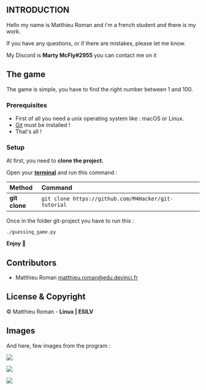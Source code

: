 ## INTRODUCTION 

Hello my name is Matthieu Roman and i'm a french student and there is my work. 

If you have any questions, or if there are mistakes, please let me know.

My Discord is **Marty McFly#2955** you can contact me on it

## The game 

The game is simple, you have to find the right number between 1 and 100.

### Prerequisites

- First of all you need a unix operating system like : macOS or Linux.
- [Git](https://doc.ubuntu-fr.org/git) must be installed ! 
- That's all ! 

### Setup 

At first, you need to __clone the project.__

Open your [**terminal**](https://doc.ubuntu-fr.org/terminal) and run this command : 

| Method         | Command                                                                                           |
|:---------------|:--------------------------------------------------------------------------------------------------|
| **git clone**  | `git clone https://github.com/M4Hacker/git-tutorial`                                              | 

Once in the folder git-project you have to run this : 

```./guessing_game.py ```

**Enjoy 🎉**

## Contributors

- Matthieu Roman <matthieu.roman@edu.devinci.fr>

## License & Copyright 

© Matthieu Roman - **Linux | ESILV**

## Images 

And here, few images from the program : 

![](img/user_name.png)

![](img/search_number.png)

![](img/congrats.png)